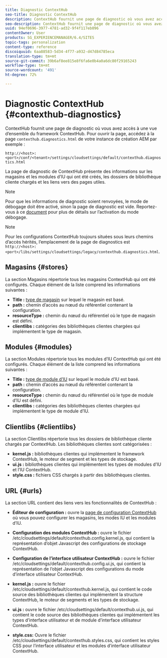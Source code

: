 ```yaml
---
title: Diagnostic ContextHub
seo-title: Diagnostic ContextHub
description: ContextHub fournit une page de diagnostic où vous avez accès à une vue d’ensemble du framework ContextHub
seo-description: ContextHub fournit une page de diagnostic où vous avez accès à une vue d’ensemble du framework ContextHub
uuid: 94ef0696-3977-4781-ad32-9f4f117eb096
contentOwner: User
products: SG_EXPERIENCEMANAGER/6.4/SITES
topic-tags: personalization
content-type: reference
discoiquuid: 6aa88583-5d34-4f77-a932-d47d84785eca
translation-type: tm+mt
source-git-commit: 39b6af8ee815e8f6fa6e0b4a0a6dc80f29165243
workflow-type: tm+mt
source-wordcount: '491'
ht-degree: 72%

---
```



# Diagnostic ContextHub {#contexthub-diagnostics}

ContextHub fournit une page de diagnostic où vous avez accès à une vue d’ensemble du framework ContextHub. Pour ouvrir la page, accédez à la page `contexthub.diagnostics.html` de votre instance de création AEM par exemple :

`http://<host>:<port>/conf/<tenant>/settings/cloudsettings/default/contexthub.diagnostics.html`

La page de diagnostic de ContextHub présente des informations sur les magasins et les modules d’IU qui ont été créés, les dossiers de bibliothèque cliente chargés et les liens vers des pages utiles.

>[!NOTE]
>
>Pour que les informations de diagnostic soient renvoyées, le mode de débogage doit être activé, sinon la page de diagnostic est vide. Reportez-vous à ce [document](/help/sites-administering/contexthub-config.md#debugging-contexthub) pour plus de détails sur l’activation du mode débogage.

>[!NOTE]
>
>Pour les configurations ContextHub toujours situées sous leurs chemins d’accès hérités, l’emplacement de la page de diagnostics est `http://<host>:<port>/libs/settings/cloudsettings/legacy/contexthub.diagnostics.html`.

## Magasins  {#stores}

La section Magasins répertorie tous les magasins ContextHub qui ont été configurés. Chaque élément de la liste comprend les informations suivantes :

* **Title :** [type de magasin](/help/sites-developing/ch-samplestores.md) sur lequel le magasin est basé.
* **path :** chemin d’accès au nœud du référentiel contenant la configuration.
* **resourceType :** chemin du nœud du référentiel où le type de magasin est défini.
* **clientlibs :** catégories des bibliothèques clientes chargées qui implémentent le type de magasin.

## Modules  {#modules}

La section Modules répertorie tous les modules d’IU ContextHub qui ont été configurés. Chaque élément de la liste comprend les informations suivantes :

* **Title :** [type de module d’IU](/help/sites-developing/ch-samplemodules.md) sur lequel le module d’IU est basé.
* **path :** chemin d’accès au nœud du référentiel contenant la configuration.
* **resourceType :** chemin du nœud du référentiel où le type de module d’IU est défini.
* **clientlibs :** catégories des bibliothèques clientes chargées qui implémentent le type de module d’IU.

## Clientlibs  {#clientlibs}

La section Clientlibs répertorie tous les dossiers de bibliothèque cliente chargés par ContextHub. Les bibliothèques clientes sont catégorisées :

* **kernel.js :** bibliothèques clientes qui implémentent le framework ContextHub, le moteur de segment et les types de stockage.
* **ui.js :** bibliothèques clientes qui implémentent les types de modules d’IU et l’IU ContextHub.
* **style.css :** fichiers CSS chargés à partir des bibliothèques clientes.

## URL  {#urls}

La section URL contient des liens vers les fonctionnalités de ContextHub :

* **Éditeur de configuration :** ouvre la [page de configuration ContextHub](/help/sites-administering/contexthub-config.md) où vous pouvez configurer les magasins, les modes IU et les modules d’IU.

* **Configuration des modules ContextHub :** ouvre le fichier /etc/cloudsettings/default/contexthub.config.kernel.js, qui contient la représentation d’objet Javascript des configurations de stockage ContextHub.
* **Configuration de l’interface utilisateur ContextHub :** ouvre le fichier /etc/cloudsettings/default/contexthub.config.ui.js, qui contient la représentation de l’objet Javascript des configurations du mode d’interface utilisateur ContextHub.
* **kernel.js :** ouvre le fichier /etc/cloudsettings/default/contexthub.kernel.js, qui contient le code source des bibliothèques clientes qui implémentent la structure ContextHub, le moteur de segments et les types de stockage.
* **ui.js :** ouvre le fichier /etc/cloudsettings/default/contexthub.ui.js, qui contient le code source des bibliothèques clientes qui implémentent les types d’interface utilisateur et de module d’interface utilisateur ContextHub.
* **style.css:** Ouvre le fichier /etc/cloudsettings/default/contexthub.styles.css, qui contient les styles CSS pour l’interface utilisateur et les modules d’interface utilisateur ContextHub.
